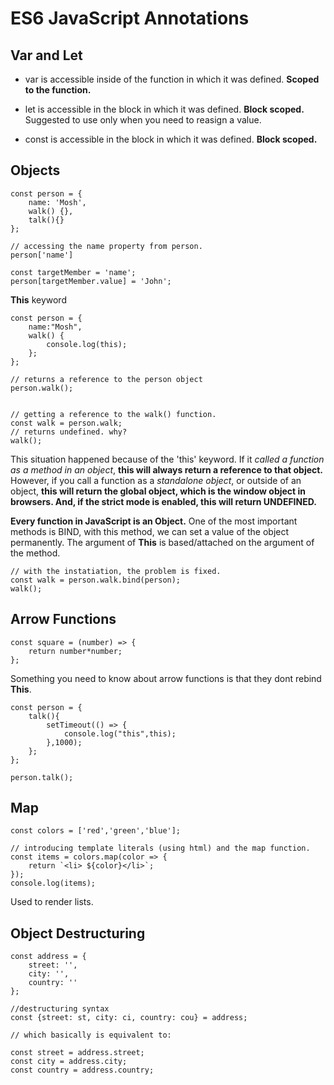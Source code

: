 # ES6 JavaScript Annotations

## Var and Let

- var is accessible inside of the function in which it was defined.
  **Scoped to the function.**

- let is accessible in the block in which it was defined. **Block scoped.** Suggested to use only when you need to reasign a value.

- const is accessible in the block in which it was defined. **Block scoped.**

## Objects

```
const person = {
    name: 'Mosh',
    walk() {},
    talk(){}
};

// accessing the name property from person.
person['name']

const targetMember = 'name';
person[targetMember.value] = 'John';
```

**This** keyword

```
const person = {
    name:"Mosh",
    walk() {
        console.log(this);
    };
};

// returns a reference to the person object
person.walk();


// getting a reference to the walk() function.
const walk = person.walk;
// returns undefined. why?
walk();

```

This situation happened because of the 'this' keyword. If it _called a function as a method in an object_, **this will always return a reference to that object.**
However, if you call a function as a _standalone object_, or outside of an object, **this will return the global object, which is the window object in browsers. And, if the strict mode is enabled, this will return UNDEFINED.**

**Every function in JavaScript is an Object.** One of the most important methods is BIND, with this method, we can set a value of the object permanently. The argument of **This** is based/attached on the argument of the method.

```
// with the instatiation, the problem is fixed.
const walk = person.walk.bind(person);
walk();
```

## Arrow Functions

```
const square = (number) => {
    return number*number;
};
```

Something you need to know about arrow functions is that they dont rebind **This**.

```
const person = {
    talk(){
        setTimeout(() => {
            console.log("this",this);
        },1000);
    };
};

person.talk();
```

## Map

```
const colors = ['red','green','blue'];

// introducing template literals (using html) and the map function.
const items = colors.map(color => {
    return `<li> ${color}</li>`;
});
console.log(items);
```

Used to render lists.

## Object Destructuring

```
const address = {
    street: '',
    city: '',
    country: ''
};

//destructuring syntax
const {street: st, city: ci, country: cou} = address;

// which basically is equivalent to:

const street = address.street;
const city = address.city;
const country = address.country;


```
